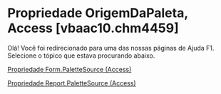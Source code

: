 
# Propriedade OrigemDaPaleta, Access [vbaac10.chm4459]

Olá! Você foi redirecionado para uma das nossas páginas de Ajuda F1. Selecione o tópico que estava procurando abaixo.

[Propriedade Form.PaletteSource (Access)](http://msdn.microsoft.com/library/91276931-0aa6-7e54-09eb-1747f036aa7c%28Office.15%29.aspx)

[Propriedade Report.PaletteSource (Access)](http://msdn.microsoft.com/library/9dc324a1-dc31-b0c5-edca-c4bc1674155a%28Office.15%29.aspx)

